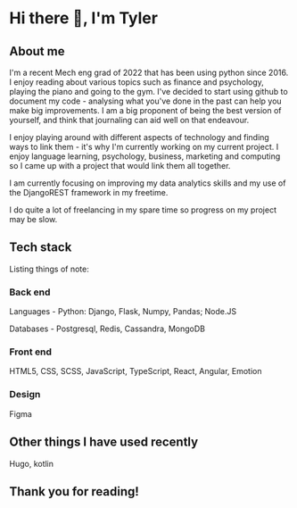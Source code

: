 # Hi there 👋, I'm Tyler

## About me
I'm a recent Mech eng grad of 2022 that has been using python since 2016. I enjoy reading about various topics such as finance and psychology, playing the piano and going to the gym. I've decided to start using github to document my code - analysing what you've done in the past can help you make big improvements. I am a big proponent of being the best version of yourself, and think that journaling can aid well on that endeavour.

I enjoy playing around with different aspects of technology and finding ways to link them - it's why I'm currently working on my current project. I enjoy language learning, psychology, business, marketing and computing so I came up with a project that would link them all together.

I am currently focusing on improving my data analytics skills and my use of the DjangoREST framework in my freetime.

I do quite a lot of freelancing in my spare time so progress on my project may be slow.

## Tech stack
Listing things of note:

### Back end
Languages - Python: Django, Flask, Numpy, Pandas; Node.JS

Databases - Postgresql, Redis, Cassandra, MongoDB

### Front end
HTML5, CSS, SCSS, JavaScript, TypeScript, React, Angular, Emotion

### Design
Figma

## Other things I have used recently
Hugo, kotlin

## Thank you for reading!

